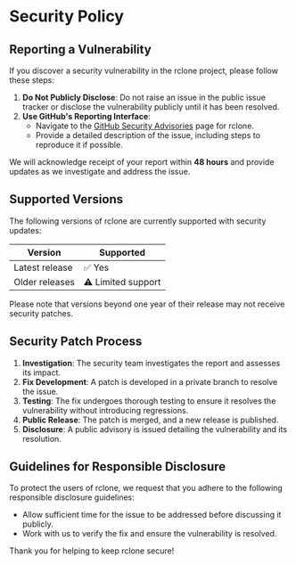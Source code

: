 # Security Policy

## Reporting a Vulnerability

If you discover a security vulnerability in the rclone project, please follow these steps:

1. **Do Not Publicly Disclose**: Do not raise an issue in the public issue tracker or disclose the vulnerability publicly until it has been resolved.
2. **Use GitHub's Reporting Interface**:
   - Navigate to the [GitHub Security Advisories](https://github.com/rclone/rclone/security/advisories) page for rclone.
   - Provide a detailed description of the issue, including steps to reproduce it if possible.

We will acknowledge receipt of your report within **48 hours** and provide updates as we investigate and address the issue.

## Supported Versions

The following versions of rclone are currently supported with security updates:

| Version         | Supported          |
|-----------------|--------------------|
| Latest release  | ✅ Yes             |
| Older releases  | ⚠️ Limited support |

Please note that versions beyond one year of their release may not receive security patches.

## Security Patch Process

1. **Investigation**: The security team investigates the report and assesses its impact.
2. **Fix Development**: A patch is developed in a private branch to resolve the issue.
3. **Testing**: The fix undergoes thorough testing to ensure it resolves the vulnerability without introducing regressions.
4. **Public Release**: The patch is merged, and a new release is published.
5. **Disclosure**: A public advisory is issued detailing the vulnerability and its resolution.

## Guidelines for Responsible Disclosure

To protect the users of rclone, we request that you adhere to the following responsible disclosure guidelines:

- Allow sufficient time for the issue to be addressed before discussing it publicly.
- Work with us to verify the fix and ensure the vulnerability is resolved.

Thank you for helping to keep rclone secure!
